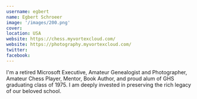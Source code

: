 ```yaml
---
username: egbert
name: Egbert Schroeer
image: '/images/200.png'
cover:
location: USA
website: https://chess.myvortexcloud.com/
website: https://photography.myvortexcloud.com/
twitter: 
facebook: 
---
```

I'm a retired Microsoft Executive, Amateur Genealogist and Photographer, Amateur Chess Player, Mentor, Book Author, and proud alum of GHS graduating class of 1975. I am deeply invested in preserving the rich legacy of our beloved school.